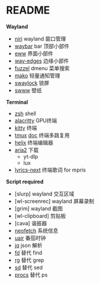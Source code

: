 # README

**Wayland**

- [niri](https://github.com/YaLTeR/niri) wayland 窗口管理
- [waybar](https://github.com/Alexays/Waybar) bar 顶部小部件
- [eww](https://github.com/elkowar/eww) 界面小部件
- [way-edges](https://github.com/way-edges/way-edges) 边缘小部件
- [fuzzel](https://github.com/catppuccin/fuzzel) dmenu 菜单搜索
- [mako](https://github.com/emersion/mako) 轻量通知管理
- [swaylock](https://github.com/swaywm/swaylock) 锁屏
- [swww](https://github.com/LGFae/swww) 壁纸

**Terminal**

- [zsh](https://github.com/zsh-users/zsh) shell
- [alacritty](https://github.com/alacritty/alacritty) GPU终端
- [kitty](https://sw.kovidgoyal.net/kitty/) 终端 
- [tmux](https://github.com/tmux/tmux/wiki) [doc](https://tmuxcheatsheet.com/) 终端多路复用
- [helix](https://github.com/helix-editor/helix) 终端编辑器
- [aria2](https://github.com/aria2/aria2) 下载
  - yt-dlp
  - lux
- [lyrics-next](https://github.com/erasin/lyrics-next) 终端歌词 for mpris 

**Script required**

- [slurp] wayland 交互区域
- [wl-screenrec] wayland 屏幕录制
- [grim] wayland 截图
- [wl-clipboard] 剪贴板
- [cava] 谐振器
- [neofetch](https://github.com/dylanaraps/neofetch) 系统信息
- [uair](https://github.com/metent/uair) 番茄时钟
- [jq](https://jqlang.org/) json 解析
- [fd](https://github.com/sharkdp/fd) 替代 find
- [rg](https://github.com/BurntSushi/ripgrep) 替代 grep
- [sd](https://github.com/chmln/sd) 替代 sed
- [procs](https://github.com/dalance/procs) 替代 ps
